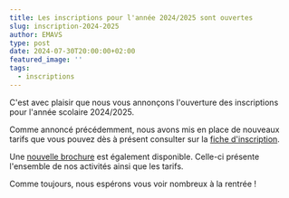 ```yaml
---
title: Les inscriptions pour l'année 2024/2025 sont ouvertes
slug: inscription-2024-2025
author: EMAVS
type: post
date: 2024-07-30T20:00:00+02:00
featured_image: ''
tags:
  - inscriptions
---
```


C'est avec plaisir que nous vous annonçons l'ouverture
des inscriptions pour l'année scolaire 2024/2025.

Comme annoncé précédemment, nous avons mis en place
de nouveaux tarifs que vous pouvez dès à présent consulter sur la
[fiche d'inscription](/inscription).

Une [nouvelle brochure](/files/Brochure_EMAVS_2024.pdf) est également disponible.
Celle-ci présente l'ensemble de nos activités ainsi que les tarifs.

Comme toujours, nous espérons vous voir nombreux à la rentrée !
